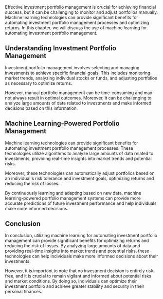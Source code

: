 
Effective investment portfolio management is crucial for achieving financial success, but it can be challenging to monitor and adjust portfolios manually. Machine learning technologies can provide significant benefits for automating investment portfolio management processes and optimizing returns. In this chapter, we will discuss the use of machine learning for automating investment portfolio management.

Understanding Investment Portfolio Management
---------------------------------------------

Investment portfolio management involves selecting and managing investments to achieve specific financial goals. This includes monitoring market trends, analyzing individual stocks or funds, and adjusting portfolios as necessary to optimize returns.

However, manual portfolio management can be time-consuming and may not always result in optimal outcomes. Moreover, it can be challenging to analyze large amounts of data related to investments and make informed decisions based on this information.

Machine Learning-Powered Portfolio Management
---------------------------------------------

Machine learning technologies can provide significant benefits for automating investment portfolio management processes. These technologies utilize algorithms to analyze large amounts of data related to investments, providing real-time insights into market trends and potential risks.

Moreover, these technologies can automatically adjust portfolios based on an individual's risk tolerance and investment goals, optimizing returns and reducing the risk of losses.

By continuously learning and adapting based on new data, machine learning-powered portfolio management systems can provide more accurate predictions of future investment performance and help individuals make more informed decisions.

Conclusion
----------

In conclusion, utilizing machine learning for automating investment portfolio management can provide significant benefits for optimizing returns and reducing the risk of losses. By analyzing large amounts of data and providing real-time insights into market trends and potential risks, these technologies can help individuals make more informed decisions about their investments.

However, it is important to note that no investment decision is entirely risk-free, and it is crucial to remain vigilant and informed about potential risks and market conditions. By doing so, individuals can optimize their investment portfolio and achieve greater stability and security in their personal finances.

